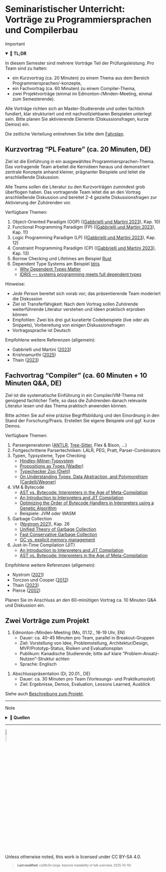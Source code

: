 # Seminaristischer Unterricht: Vorträge zu Programmiersprachen und Compilerbau

> [!IMPORTANT]
>
> <details open>
>
> <summary><strong>🎯 TL;DR</strong></summary>
>
> In diesem Semester sind mehrere Vorträge Teil der Prüfungsleistung.
> Pro Team sind zu halten:
>
> - ein Kurzvortrag (ca. 20 Minuten) zu einem Thema aus dem Bereich
>   Programmiersprachen/-konzepte,
> - ein Fachvortrag (ca. 60 Minuten) zu einem Compiler-Thema,
> - zwei Projektvorträge (einmal im Edmonton-/Minden-Meeting, einmal zum
>   Semesterende).
>
> Alle Vorträge richten sich an Master-Studierende und sollen fachlich
> fundiert, klar strukturiert und mit nachvollziehbaren Beispielen
> unterlegt sein. Bitte planen Sie aktivierende Elemente
> (Diskussionsfragen, kurze Demos) ein.
>
> Die zeitliche Verteilung entnehmen Sie bitte dem
> [Fahrplan](../readme.md).
> </details>

## Kurzvortrag “PL Feature” (ca. 20 Minuten, DE)

Ziel ist die Einführung in ein ausgewähltes Programmiersprachen-Thema.
Das vortragende Team arbeitet die Kernideen heraus und demonstriert
zentrale Konzepte anhand kleiner, prägnanter Beispiele und leitet die
anschließende Diskussion.

Alle Teams sollen die Literatur zu den Kurzvorträgen zumindest grob
überflogen haben. Das vortragende Team leitet die an den Vortrag
anschließende Diskussion und bereitet 2-4 gezielte Diskussionsfragen zur
Aktivierung der Zuhörenden vor.

Verfügbare Themen:

1.  Object-Oriented Paradigm (OOP) (([Gabbrielli und Martini
    2023](#ref-Gabbrielli2023)), Kap. 10)
2.  Functional Programming Paradigm (FP) (([Gabbrielli und Martini
    2023](#ref-Gabbrielli2023)), Kap. 11)
3.  Logic Programming Paradigm (LP) (([Gabbrielli und Martini
    2023](#ref-Gabbrielli2023)), Kap. 12)
4.  Constraint Programming Paradigm (CP) (([Gabbrielli und Martini
    2023](#ref-Gabbrielli2023)), Kap. 13)
5.  Borrow Checking und Lifetimes am Beispiel
    [Rust](https://www.rust-lang.org/)
6.  Dependent Type Systems am Beispiel
    [Idris](https://www.idris-lang.org/)
    - [Why Dependent Types
      Matter](https://people.cs.nott.ac.uk/psztxa/publ/ydtm.pdf)
    - [IDRIS —: systems programming meets full dependent
      types](https://dl.acm.org/doi/10.1145/1929529.1929536)

Hinweise:

- *Jede Person* bereitet sich vorab vor; das präsentierende Team
  moderiert die Diskussion
- Ziel ist Transferfähigkeit: Nach dem Vortrag sollen Zuhörende
  weiterführende Literatur verstehen und Ideen praktisch erproben können
- Empfohlen: Zwei bis drei gut kuratierte Codebeispiele (live oder als
  Snippets), Vorbereitung von einigen Diskussionsfragen
- Vortragssprache ist Deutsch

Empfohlene weitere Referenzen (allgemein):

- Gabbrielli und Martini ([2023](#ref-Gabbrielli2023))
- Krishnamurthi ([2025](#ref-PLAI2025))
- Thain ([2023](#ref-Thain2020))

## Fachvortrag “Compiler” (ca. 60 Minuten + 10 Minuten Q&A, DE)

Ziel ist die systematische Einführung in ein Compiler/VM-Thema mit
genügend fachlicher Tiefe, so dass die Zuhörenden danach relevante
Literatur lesen und das Thema praktisch anwenden können.

Bitte achten Sie auf eine präzise Begriffsbildung und den Einordnung in
den Stand der Forschung/Praxis. Erstellen Sie eigene Beispiele und ggf.
kurze Demos.

Verfügbare Themen:

1.  Parsergeneratoren ([ANTLR](https://www.antlr.org/),
    [Tree-Sitter](http://tree-sitter.github.io/tree-sitter/), Flex &
    Bison, …)
2.  Fortgeschrittene Parsertechniken: LALR, PEG, Pratt,
    Parser-Combinators
3.  Typen, Typsysteme, Type Checking
    - [Hindley-Milner-Typsystem](https://en.wikipedia.org/wiki/Hindley%E2%80%93Milner_type_system)
    - [Propositions as Types
      (Wadler)](https://dl.acm.org/doi/abs/10.1145/2699407)
    - [Typechecker Zoo
      (Diehl)](https://sdiehl.github.io/typechecker-zoo/)
    - [On Understanding Types, Data Abstraction, and Polymorphism
      (Cardelli/Wegner)](https://dl.acm.org/doi/pdf/10.1145/6041.6042)
4.  VM & Bytecode
    - [AST vs. Bytecode: Interpreters in the Age of
      Meta-Compilation](https://dl.acm.org/doi/abs/10.1145/3622808)
    - [An Introduction to Interpreters and JIT
      Compilation](https://stefan-marr.de/2023/09/pliss-summer-school/)
    - [Optimizing the Order of Bytecode Handlers in Interpreters using a
      Genetic
      Algorithm](https://dl.acm.org/doi/abs/10.1145/3555776.3577712)
    - Beispiele: JVM oder WASM
5.  Garbage Collection
    - ([Nystrom 2021](#ref-Nystrom2021)), Kap. 26
    - [Unified Theory of Garbage
      Collection](https://dl.acm.org/doi/10.1145/1035292.1028982)
    - [Fast Conservative Garbage
      Collection](https://dl.acm.org/doi/10.1145/2660193.2660198)
    - [GC vs. explicit memory
      management](https://dl.acm.org/doi/10.1145/1103845.1094836)
6.  Just-in-Time Compilation (JIT)
    - [An Introduction to Interpreters and JIT
      Compilation](https://stefan-marr.de/2023/09/pliss-summer-school/)
    - [AST vs. Bytecode: Interpreters in the Age of
      Meta-Compilation](https://dl.acm.org/doi/abs/10.1145/3622808)

Empfohlene weitere Referenzen (allgemein):

- Nystrom ([2021](#ref-Nystrom2021))
- Torczon und Cooper ([2012](#ref-Torczon2012))
- Thain ([2023](#ref-Thain2020))
- Pierce ([2002](#ref-Pierce2002))

Planen Sie im Anschluss an den 60-minütigen Vortrag ca. 10 Minuten Q&A
und Diskussion ein.

## Zwei Vorträge zum Projekt

1.  Edmonton-/Minden-Meeting (Mo, 01.12., 18-19 Uhr, EN)
    - Dauer: ca. 40-45 Minuten pro Team, parallel in Breakout-Gruppen
    - Ziel: Vorstellung von Idee, Problemstellung, Architektur/Design,
      MVP/Prototyp-Status, Risiken und Evaluationsplan
    - Publikum: Kanadische Studierende; bitte auf klare
      “Problem-Ansatz-Nutzen”-Struktur achten
    - Sprache: Englisch

<!-- -->

1.  Abschlusspräsentation (Di, 20.01., DE)
    - Dauer: ca. 30 Minuten pro Team (Vorlesungs- und Praktikumsslot)
    - Ziel: Ergebnisse, Demos, Evaluation, Lessons Learned, Ausblick

Siehe auch [Beschreibung zum Projekt](project.md).

------------------------------------------------------------------------

> [!NOTE]
>
> <details>
>
> <summary><strong>👀 Quellen</strong></summary>
>
> <div id="refs" class="references csl-bib-body hanging-indent">
>
> <div id="ref-Gabbrielli2023" class="csl-entry">
>
> Gabbrielli, M., und S. Martini. 2023. *Programming Languages:
> Principles and Paradigms*. Springer Cham.
> <https://doi.org/10.1007/978-3-031-34144-1>.
>
> </div>
>
> <div id="ref-PLAI2025" class="csl-entry">
>
> Krishnamurthi, S. 2025. „Programming Languages: Application and
> Interpretation“. <https://www.plai.org/>.
>
> </div>
>
> <div id="ref-Nystrom2021" class="csl-entry">
>
> Nystrom, R. 2021. *Crafting Interpreters*. Genever Benning.
> <https://github.com/munificent/craftinginterpreters>.
>
> </div>
>
> <div id="ref-Pierce2002" class="csl-entry">
>
> Pierce, B. C. 2002. *Types and Programming Languages*. MIT Press.
>
> </div>
>
> <div id="ref-Thain2020" class="csl-entry">
>
> Thain, D. 2023. *Introduction to Compilers and Language Design*.
> <https://www3.nd.edu/~dthain/compilerbook/>.
>
> </div>
>
> <div id="ref-Torczon2012" class="csl-entry">
>
> Torczon, L., und K. Cooper. 2012. *Engineering a Compiler*. Morgan
> Kaufmann.
> <https://learning.oreilly.com/library/view/engineering-a-compiler/9780080916613/>.
>
> </div>
>
> </div>
>
> </details>

------------------------------------------------------------------------

<img src="https://licensebuttons.net/l/by-sa/4.0/88x31.png" width="10%">

Unless otherwise noted, this work is licensed under CC BY-SA 4.0.

<blockquote><p><sup><sub><strong>Last modified:</strong> ca08c5e (orga: improve readability of talk overview, 2025-10-14)<br></sub></sup></p></blockquote>
